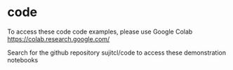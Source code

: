 # code

To access these code code examples, please use Google Colab  https://colab.research.google.com/

Search for the github repository sujitcl/code to access these demonstration notebooks



